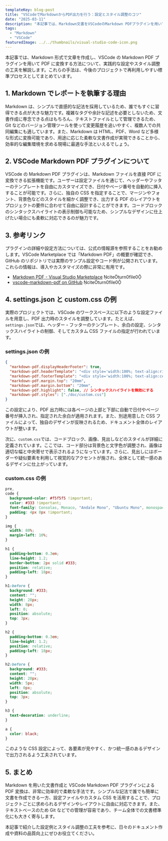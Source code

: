 ```yaml
---
templateKey: blog-post
title: "VSCodeでMarkdownからPDF出力を行う：設定とスタイル調整のコツ"
date: "2025-03-11"
description: "本記事では、Markdown文書をVSCodeのMarkdown PDFプラグインを用いて効率的にPDFに変換する方法を解説します。ヘッダー・フッターのカスタマイズやカスタムCSSによるスタイル調整の実践例を通して、再利用しやすい標準プロセスを紹介します。"
tags:
  - "Markdown"
  - "VSCode"
featuredImage: ../../thumbnails/visual-studio-code-icon.png
---
```


本記事では、Markdown 形式で文章を作成し、VSCode の Markdown PDF プラグインを用いて PDF に変換する方法について、実践的な設定やスタイル調整の工夫を解説します。これらの手法は、今後のプロジェクトで再利用しやすい標準プロセスとしてまとめています。

## 1. Markdown でレポートを執筆する理由

Markdown は、シンプルで直感的な記法を採用しているため、誰でもすぐに習得できる点が大きな魅力です。複雑なタグや余計な記述を必要としないため、文書作成に専念できる点はもちろん、テキストファイルとして管理できるため、Git などのバージョン管理ツールを使って変更履歴を追いやすく、複数人での共同編集にも適しています。また、Markdown は HTML、PDF、Word など多様な形式に変換可能であり、用途に応じた柔軟な文書作成が実現できることから、効率的な編集環境を求める現場に最適な手法といえるでしょう。

## 2. VSCode Markdown PDF プラグインについて

VSCode の Markdown PDF プラグインは、Markdown ファイルを直接 PDF に変換できる拡張機能です。ユーザーは設定ファイルを通じて、ヘッダーやフッターのテンプレートを自由にカスタマイズでき、日付やページ番号を自動的に挿入することが可能です。さらに、独自の CSS を指定することで、マージンやフォント、背景色などのスタイルを細かく調整でき、出力する PDF のレイアウトをプロジェクトの要件に合わせて自由に設計することができます。コードブロックのシンタックスハイライトの表示制御も可能なため、シンプルなデザインに仕上げたい場合にも柔軟に対応できるのが魅力です。

## 3. 参考リンク

プラグインの詳細や設定方法については、公式の情報源を参照することをお勧めします。VSCode Marketplace では「Markdown PDF」の概要が確認でき、GitHub のリポジトリでは実際のサンプル設定やコード例が公開されています。これらの情報は、導入やカスタマイズの際に非常に有用です。

- [Markdown PDF - Visual Studio Marketplace](https://marketplace.visualstudio.com/items?itemName=yzane.markdown-pdf) citeturn0file0
- [vscode-markdown-pdf on GitHub](https://github.com/yzane/vscode-markdown-pdf) citeturn0file0

## 4. settings.json と custom.css の例

実際のプロジェクトでは、VSCode のワークスペースに以下のような設定ファイルを用意し、PDF 出力時のスタイルを調整しています。たとえば、`settings.json`では、ヘッダー・フッターのテンプレート、余白の設定、シンタックスハイライトの制御、そしてカスタム CSS ファイルの指定が行われています。

### settings.json の例

```json
{
  "markdown-pdf.displayHeaderFooter": true,
  "markdown-pdf.headerTemplate": "<div style='width:100%; text-align:right; font-size:10px; margin-right: 40px'><span class='date'></span></div>",
  "markdown-pdf.footerTemplate": "<div style='width:100%; text-align:center; font-size: 10px;'><span class='pageNumber'></span> / <span class='totalPages'></span></div>",
  "markdown-pdf.margin.top": "20mm",
  "markdown-pdf.margin.bottom": "20mm",
  "markdown-pdf.highlight": false, // シンタックスハイライトを無効にする
  "markdown-pdf.styles": ["./doc/custom.css"]
}
```

この設定により、PDF 出力時には各ページの上部と下部に自動で日付やページ番号が挿入され、指定された余白が適用されます。また、別途用意した CSS ファイルによって、独自のデザインが反映されるため、ドキュメント全体のレイアウトが整います。

次に、`custom.css`では、コードブロック、画像、見出しなどのスタイルが詳細に定義されています。ここでは、コード部分は背景色と文字色が調整され、画像は適切な幅と中央寄せで表示されるようになっています。さらに、見出しにはボーダーや疑似要素を利用して視覚的なアクセントが施され、全体として統一感のあるデザインに仕上がっています。

### custom.css の例

```css
pre,
code {
  background-color: #f5f5f5 !important;
  color: #333 !important;
  font-family: Consolas, Monaco, "Andale Mono", "Ubuntu Mono", monospace !important;
  padding: 4px 0px !important;
}

img {
  width: 80%;
  margin-left: 10%;
}

h1 {
  padding-bottom: 0.3em;
  line-height: 1.2;
  border-bottom: 2px solid #333;
  position: relative;
  padding-left: 18px;
}

h1:before {
  background: #333;
  content: "";
  height: 28px;
  width: 8px;
  left: 0;
  position: absolute;
  top: 3px;
}

h2 {
  padding-bottom: 0.3em;
  line-height: 1.2;
  position: relative;
  padding-left: 18px;
}

h2:before {
  background: #333;
  content: "";
  height: 20px;
  width: 5px;
  left: 0px;
  position: absolute;
  top: 3px;
}

h3 {
  text-decoration: underline;
}

a {
  color: black;
}
```

このような CSS 設定によって、各要素が見やすく、かつ統一感のあるデザインで出力されるよう工夫されています。

## 5. まとめ

Markdown を用いた文書作成と VSCode Markdown PDF プラグインによる PDF 変換は、非常に効率的で柔軟な手法です。シンプルな記法で誰でも簡単に文書を作成できる一方、設定ファイルやカスタム CSS を活用することで、プロジェクトごとに求められるデザインやレイアウトに自由に対応できます。また、テキストベースのため Git などでの管理が容易であり、チーム全体での文書標準化にも大きく寄与します。

本記事で紹介した設定例とスタイル調整の工夫を参考に、日々のドキュメント作成や資料の品質向上にぜひお役立てください。
